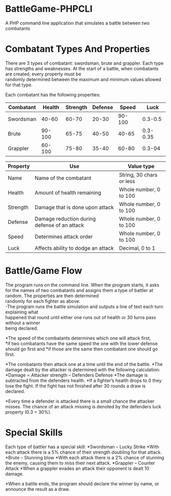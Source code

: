 # BattleGame-PHPCLI
A PHP command line application that simulates a battle between two combatants

# Combatant	Types And Properties
There	are	3	types	of	combatant:	swordsman,	brute	and	grappler.	Each	type	has	strengths	and	
weaknesses.	At	the	start	of	a	battle,	when	combatants	are	created,	every	property	must	be	
randomly	determined	between	the	maximum	and	minimum	values	allowed	for	that	type.

Each	combatant	has	the	following	properties:

Combatant | Health | Strength | Defense | Speed | Luck |
--- | --- | --- | --- |--- |--- |
Swordsman | 40-60 | 60-70 | 20-30 | 90-100 | 0.3-0.5 | 
Brute | 90-100 | 65-75 | 40-50 | 40-65 | 0.3-0.35 |
Grappler | 60-100 | 75-80 | 35-40 | 60-80 | 0.3-04 |

Property | Use | Value type
--- | ---| ---|
Name | Name	of	the	combatant | String,	30	chars	or	less
Health | Amount	of health	remaining | Whole	number,	0	to	100
Strength | Damage	that	is	done	upon	attack | Whole	number,	0	to	100
Defense | Damage	reduction	during	defense	of	an	attack | Whole	number,	0	to	100
Speed | Determines	attack	order | Whole	number,	0	to	100
Luck | Affects	ability	to	dodge	an	attack | Decimal,	0	to	1


# Battle/Game	Flow
The	program	runs	on	the	command	line.		When	the	program	starts,	it	asks	for	the	names	of	two	
combatants	and	assigns	them	a	type	of	battler	at	random.		The	properties	are	then	determined	
randomly	for	each	fighter	as	above.	
-The	program	runs	the	battle	simulation	and	outputs	a	line	of	text	each	turn	explaining	what	
happened	that	round	until	either	one	runs	out	of	health	or	30	turns	pass	without	a	winner	
being	declared.

*The	speed	of	the	combatants	determines	which	one	will	attack	first,	
 *if	two	combatants	have	the	same	speed	the	one	with	the	lower	defense	should	go	first	and	
 *if	those	are	the	same then combatant	one	should	go	first.	
 
*The	combatants	then	attack	one	at	a	time	until	the	end	of	the	battle.	
 *The	damage	dealt	by	the	attacker	is	determined	with	the	following	calculation:
  *Damage	=	Attacker	strength	–	Defenders	Defense
   *The	damage	is	subtracted	from	the	defenders	health.	
 *If	a	fighter’s	health	drops	to	0	they	lose	the	fight.	If	the	fight	has	not	finished	after	30	rounds	a	draw	is	declared.

*Every	time	a	defender	is	attacked	there	is	a	small	chance	the	attacker	misses.	The	chance	of	an	attack	missing	is	denoted	by	the	defenders	luck	property	(0.3	=	30%).	

# Special	Skills

Each	type	of	battler	has	a	special	skill:
 *Swordsman –	Lucky	Strike
   *With	each	attack	there	is	a	5%	chance	of	their	strength	doubling	for	that	attack.
 *Brute –	Stunning	blow
   *With	each	attack	there	is	a 2%	chance	of	stunning	the	enemy,	causing	them	to	miss	their	next	attack.
 *Grappler –	Counter	Attack
   *When	a	grappler	evades	an	attack	their	opponent	is	dealt	10	damage.
   
*When	a	battle	ends,	the	program	should	declare	the	winner	by	name,	or	announce	the	result	as	a	draw.
